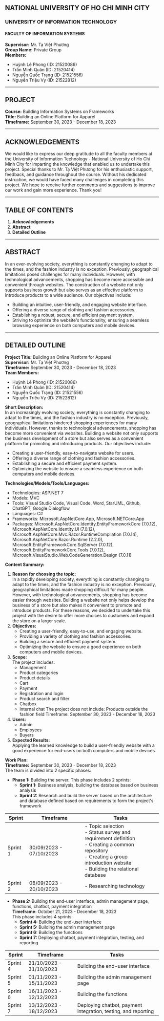 ## NATIONAL UNIVERSITY OF HO CHI MINH CITY
### UNIVERSITY OF INFORMATION TECHNOLOGY
#### FACULTY OF INFORMATION SYSTEMS

**Supervisor:** Mr. Tạ Việt Phương  
**Group Name:** Private Group  
**Members:**
- Huỳnh Lê Phong (ID: 21520086)
- Trần Minh Quân (ID: 21520414)
- Nguyễn Quốc Trạng (ID: 21521556)
- Nguyễn Triệu Vy (ID: 21522812)

---

## PROJECT
**Course:** Building Information Systems on Frameworks  
**Title:** Building an Online Platform for Apparel  
**Timeframe:** September 30, 2023 - December 18, 2023

---

## ACKNOWLEDGEMENTS
We would like to express our deep gratitude to all the faculty members at the University of Information Technology - National University of Ho Chi Minh City for imparting the knowledge that enabled us to undertake this project. Special thanks to Mr. Tạ Việt Phương for his enthusiastic support, feedback, and guidance throughout the course. Without his dedicated instruction, we would have faced many challenges in completing this project. We hope to receive further comments and suggestions to improve our work and gain more experience. Thank you!

---

## TABLE OF CONTENTS
1. **Acknowledgements**  
2. **Abstract**  
3. **Detailed Outline**
   
---

## ABSTRACT
In an ever-evolving society, everything is constantly changing to adapt to the times, and the fashion industry is no exception. Previously, geographical limitations posed challenges for many individuals. However, with technological advancements, shopping has become more accessible and convenient through websites. The construction of a website not only supports business growth but also serves as an effective platform to introduce products to a wide audience. Our objectives include:
- Building an intuitive, user-friendly, and engaging website interface.
- Offering a diverse range of clothing and fashion accessories.
- Establishing a robust, secure, and efficient payment system.
- Striving to optimize the website's functionality, ensuring a seamless browsing experience on both computers and mobile devices.

---

## DETAILED OUTLINE
**Project Title:** Building an Online Platform for Apparel  
**Supervisor:** Mr. Tạ Việt Phương  
**Timeframe:** September 30, 2023 - December 18, 2023  
**Team Members:**
- Huỳnh Lê Phong (ID: 21520086)
- Trần Minh Quân (ID: 21520414)
- Nguyễn Quốc Trạng (ID: 21521556)
- Nguyễn Triệu Vy (ID: 21522812)

**Short Description:**  
In an increasingly evolving society, everything is constantly changing to adapt to the times, and the fashion industry is no exception. Previously, geographical limitations hindered shopping experiences for many individuals. However, thanks to technological advancements, shopping has become more convenient via websites. Building a website not only supports the business development of a store but also serves as a convenient platform for promoting and introducing products. Our objectives include:
- Creating a user-friendly, easy-to-navigate website for users.
- Offering a diverse range of clothing and fashion accessories.
- Establishing a secure and efficient payment system.
- Optimizing the website to ensure a seamless experience on both computers and mobile devices.

**Technologies/Models/Tools/Languages:**
- Technologies: ASP.NET 7
- Models: MVC
- Tools: Visual Studio Code, Visual Code, Word, StarUML, Github, ChatGPT, Google Dialogflow
- Languages: C#
- Frameworks: Microsoft.AspNetCore.App, Microsoft.NETCore.App
- Packages: Microsoft.AspNetCore.Identity.EntityFrameworkCore (7.0.12), Microsoft.AspNetCore.Identity.UI (7.0.12), Microsoft.AspNetCore.Mvc.Razor.RuntimeCompilation (7.0.14), Microsoft.AspNetCore.Razor.Runtime (2.2.0), Microsoft.EntityFrameworkCore.SqlServer (7.0.12), Microsoft.EntityFrameworkCore.Tools (7.0.12), Microsoft.VisualStudio.Web.CodeGeneration.Design (7.0.11)

**Content Summary:**
1. **Reason for choosing the topic:**  
   In a rapidly developing society, everything is constantly changing to adapt to the times, and the fashion industry is no exception. Previously, geographical limitations made shopping difficult for many people. However, with technological advancements, shopping has become easier through websites. Building a website not only helps develop the business of a store but also makes it convenient to promote and introduce products. For these reasons, we decided to undertake this project with the desire to offer more choices to customers and expand the store on a larger scale.
2. **Objectives:**  
   - Creating a user-friendly, easy-to-use, and engaging website.
   - Providing a variety of clothing and fashion accessories.
   - Building a secure and efficient payment system.
   - Optimizing the website to ensure a good experience on both computers and mobile devices.
3. **Scope:**  
   The project includes:
   - Management
   - Product categories
   - Product details
   - Cart
   - Payment
   - Registration and login
   - Product search and filter
   - Chatbox
   - Internal chat
   The project does not include: Products outside the fashion field
   Timeframe: September 30, 2023 - December 18, 2023
4. **Users:**
   - Admin
   - Employees
   - Buyers
5. **Expected Results:**  
   Applying the learned knowledge to build a user-friendly website with a good experience for end-users on both computers and mobile devices.

**Work Plan:**  
**Timeframe:** September 30, 2023 - December 18, 2023  
The team is divided into 2 specific phases:
- **Phase 1:** Building the server. This phase includes 2 sprints:
  - **Sprint 1:** Business analysis, building the database based on business analysis
  - **Sprint 2:** Research and build the server based on the architecture and database defined based on requirements to form the project's framework

| Sprint | Timeframe                | Tasks                                    |
|--------|--------------------------|------------------------------------------|
| Sprint 1 | 30/09/2023 - 07/10/2023 | - Topic selection<br>- Status survey and requirement definition<br>- Creating a common repository<br>- Creating a group introduction website<br>- Building the relational database |
| Sprint 2 | 08/09/2023 - 20/10/2023 | - Researching technology |

- **Phase 2:** Building the end-user interface, admin management page, functions, chatbot, payment integration  
  **Timeframe:** October 21, 2023 - December 18, 2023  
  This phase includes 4 sprints:
  - **Sprint 4:** Building the end-user interface
  - **Sprint 5:** Building the admin management page
  - **Sprint 6:** Building the functions
  - **Sprint 7:** Deploying chatbot, payment integration, testing, and reporting

| Sprint   | Timeframe                | Tasks                                  |
|----------|--------------------------|----------------------------------------|
| Sprint 4 | 21/10/2023 - 31/10/2023  | Building the end-user interface         |
| Sprint 5 | 01/11/2023 - 15/11/2023  | Building the admin management page      |
| Sprint 6 | 16/11/2023 - 12/12/2023  | Building the functions                  |
| Sprint 7 | 13/12/2023 - 18/12/2023  | Deploying chatbot, payment integration, testing, and reporting |



